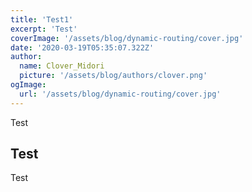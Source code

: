```yaml
---
title: 'Test1'
excerpt: 'Test'
coverImage: '/assets/blog/dynamic-routing/cover.jpg'
date: '2020-03-19T05:35:07.322Z'
author:
  name: Clover_Midori
  picture: '/assets/blog/authors/clover.png'
ogImage:
  url: '/assets/blog/dynamic-routing/cover.jpg'
---
```


Test

## Test

Test
